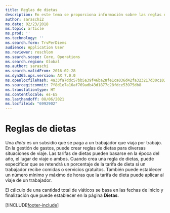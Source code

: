 ```yaml
---
title: Reglas de dietas
description: En este tema se proporciona información sobre las reglas de dietas.
author: saraschi2
ms.date: 02/23/2018
ms.topic: article
ms.prod: ''
ms.technology: ''
ms.search.form: TrvPerDiems
audience: Application User
ms.reviewer: roschlom
ms.search.scope: Core, Operations
ms.search.region: Global
ms.author: saraschi
ms.search.validFrom: 2016-02-28
ms.dyn365.ops.version: AX 7.0.0
ms.openlocfilehash: 4a33fa7ddc57bb5a39f46ba28fe1ca036d42fa323217d30c102b723439f121ff
ms.sourcegitcommit: 7f8d1e7a16af769adb43d1877c28fdce53975db8
ms.translationtype: HT
ms.contentlocale: es-ES
ms.lasthandoff: 08/06/2021
ms.locfileid: "6992902"
---
```

# <a name="per-diem-rules"></a>Reglas de dietas

Una *dieta* es un subsidio que se paga a un trabajador que viaja por trabajo. En la gestión de gastos, puede crear reglas de dietas para diversas situaciones de viaje. Las tarifas de dietas pueden basarse en la época del año, el lugar de viaje o ambos. Cuando crea una regla de dietas, puede especificar que se retendrá un porcentaje de la tarifa de dieta si un trabajador recibe comidas o servicios gratuitos. También puede establecer un número mínimo y máximo de horas que la tarifa de dieta puede aplicar al viaje de un trabajador.

El cálculo de una cantidad total de viáticos se basa en las fechas de inicio y finalización que puede establecer en la página **Dietas**.


[!INCLUDE[footer-include](../includes/footer-banner.md)]